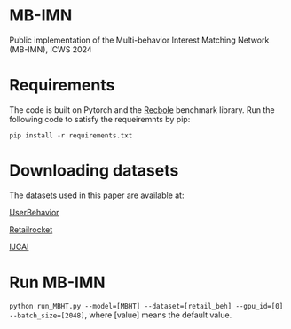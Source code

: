 # MB-IMN
Public implementation of the Multi-behavior Interest Matching Network (MB-IMN), ICWS 2024


# Requirements
The code is built on Pytorch and the [Recbole](https://github.com/RUCAIBox/RecBole) benchmark library. Run the following code to satisfy the requeiremnts by pip:

    pip install -r requirements.txt

# Downloading datasets
The datasets used in this paper are available at:

[UserBehavior](https://tianchi.aliyun.com/dataset/649)

[Retailrocket](https://www.kaggle.com/datasets/retailrocket/ecommerce-dataset)

[IJCAI](https://tianchi.aliyun.com/dataset/42)

# Run MB-IMN

```python run_MBHT.py --model=[MBHT] --dataset=[retail_beh] --gpu_id=[0] --batch_size=[2048]```, where [value] means the default value.


